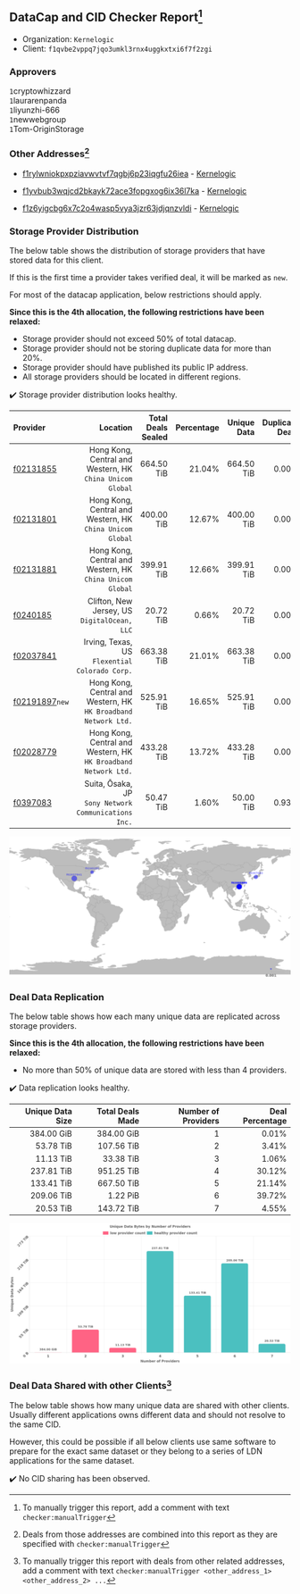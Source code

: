 ## DataCap and CID Checker Report[^1]
 - Organization: `Kernelogic`
 - Client: `f1qvbe2vppq7jqo3umkl3rnx4uggkxtxi6f7f2zgi`
### Approvers
`1`cryptowhizzard<br/>`1`laurarenpanda<br/>`1`liyunzhi-666<br/>`1`newwebgroup<br/>`1`Tom-OriginStorage

### Other Addresses[^2]
 - [f1rylwniokpxpziavwvtvf7qgbj6p23iqgfu26iea](https://filfox.info/en/address/f1rylwniokpxpziavwvtvf7qgbj6p23iqgfu26iea) - [Kernelogic](https://github.com/filecoin-project/filecoin-plus-large-datasets/issues/1638)

 - [f1yvbub3wqjcd2bkayk72ace3fopgxog6ix36l7ka](https://filfox.info/en/address/f1yvbub3wqjcd2bkayk72ace3fopgxog6ix36l7ka) - [Kernelogic](https://github.com/filecoin-project/filecoin-plus-large-datasets/issues/1639)

 - [f1z6yigcbg6x7c2o4wasp5vya3jzr63jdjqnzvldi](https://filfox.info/en/address/f1z6yigcbg6x7c2o4wasp5vya3jzr63jdjqnzvldi) - [Kernelogic](https://github.com/filecoin-project/filecoin-plus-large-datasets/issues/1640)

### Storage Provider Distribution
The below table shows the distribution of storage providers that have stored data for this client.

If this is the first time a provider takes verified deal, it will be marked as `new`.

For most of the datacap application, below restrictions should apply.

**Since this is the 4th allocation, the following restrictions have been relaxed:**
 - Storage provider should not exceed 50% of total datacap.
 - Storage provider should not be storing duplicate data for more than 20%.
 - Storage provider should have published its public IP address.
 - All storage providers should be located in different regions.

✔️ Storage provider distribution looks healthy.

| Provider                                                    |                                                           Location | Total Deals Sealed | Percentage | Unique Data | Duplicate Deals |
| :---------------------------------------------------------- | -----------------------------------------------------------------: | -----------------: | ---------: | ----------: | --------------: |
| [f02131855](https://filfox.info/en/address/f02131855)       |       Hong Kong, Central and Western, HK<br/>`China Unicom Global` |         664.50 TiB |     21.04% |  664.50 TiB |           0.00% |
| [f02131801](https://filfox.info/en/address/f02131801)       |       Hong Kong, Central and Western, HK<br/>`China Unicom Global` |         400.00 TiB |     12.67% |  400.00 TiB |           0.00% |
| [f02131881](https://filfox.info/en/address/f02131881)       |       Hong Kong, Central and Western, HK<br/>`China Unicom Global` |         399.91 TiB |     12.66% |  399.91 TiB |           0.00% |
| [f0240185](https://filfox.info/en/address/f0240185)         |                    Clifton, New Jersey, US<br/>`DigitalOcean, LLC` |          20.72 TiB |      0.66% |   20.72 TiB |           0.00% |
| [f02037841](https://filfox.info/en/address/f02037841)       |                  Irving, Texas, US<br/>`Flexential Colorado Corp.` |         663.38 TiB |     21.01% |  663.38 TiB |           0.00% |
| [f02191897](https://filfox.info/en/address/f02191897)`new`  | Hong Kong, Central and Western, HK<br/>`HK Broadband Network Ltd.` |         525.91 TiB |     16.65% |  525.91 TiB |           0.00% |
| [f02028779](https://filfox.info/en/address/f02028779)       | Hong Kong, Central and Western, HK<br/>`HK Broadband Network Ltd.` |         433.28 TiB |     13.72% |  433.28 TiB |           0.00% |
| [f0397083](https://filfox.info/en/address/f0397083)         |            Suita, Ōsaka, JP<br/>`Sony Network Communications Inc.` |          50.47 TiB |      1.60% |   50.00 TiB |           0.93% |

<img src="https://raw.githubusercontent.com/data-preservation-programs/filplus-checker-assets/main/filecoin-project/filecoin-plus-large-datasets/issues/1637/1688005988987.png"/>

### Deal Data Replication
The below table shows how each many unique data are replicated across storage providers.


**Since this is the 4th allocation, the following restrictions have been relaxed:**
- No more than 50% of unique data are stored with less than 4 providers.

✔️ Data replication looks healthy.

| Unique Data Size | Total Deals Made | Number of Providers | Deal Percentage |
| ---------------: | ---------------: | ------------------: | --------------: |
|       384.00 GiB |       384.00 GiB |                   1 |           0.01% |
|        53.78 TiB |       107.56 TiB |                   2 |           3.41% |
|        11.13 TiB |        33.38 TiB |                   3 |           1.06% |
|       237.81 TiB |       951.25 TiB |                   4 |          30.12% |
|       133.41 TiB |       667.50 TiB |                   5 |          21.14% |
|       209.06 TiB |         1.22 PiB |                   6 |          39.72% |
|        20.53 TiB |       143.72 TiB |                   7 |           4.55% |

<img src="https://raw.githubusercontent.com/data-preservation-programs/filplus-checker-assets/main/filecoin-project/filecoin-plus-large-datasets/issues/1637/1688005989626.png"/>

### Deal Data Shared with other Clients[^3]
The below table shows how many unique data are shared with other clients.
Usually different applications owns different data and should not resolve to the same CID.

However, this could be possible if all below clients use same software to prepare for the exact same dataset or they belong to a series of LDN applications for the same dataset.

✔️ No CID sharing has been observed.

[^1]: To manually trigger this report, add a comment with text `checker:manualTrigger`

[^2]: Deals from those addresses are combined into this report as they are specified with `checker:manualTrigger`

[^3]: To manually trigger this report with deals from other related addresses, add a comment with text `checker:manualTrigger <other_address_1> <other_address_2> ...`
